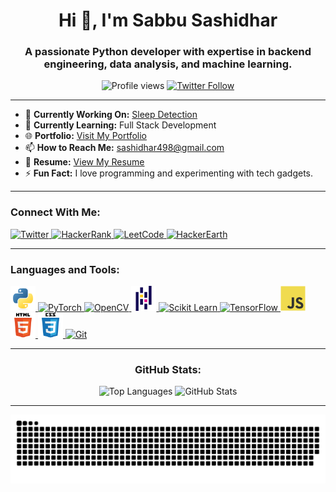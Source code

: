 <h1 align="center">Hi 👋, I'm Sabbu Sashidhar</h1>
<h3 align="center">A passionate Python developer with expertise in backend engineering, data analysis, and machine learning.</h3>

<p align="center">
  <img src="https://komarev.com/ghpvc/?username=sashidhar498&label=Profile%20views&color=0e75b6&style=flat" alt="Profile views" />
  <a href="https://twitter.com/sashidh51920793" target="blank">
    <img src="https://img.shields.io/twitter/follow/sashidh51920793?logo=twitter&style=for-the-badge" alt="Twitter Follow" />
  </a>
</p>

---

- 🔭 **Currently Working On:** [Sleep Detection](#)  
- 🌱 **Currently Learning:** Full Stack Development  
- 🌐 **Portfolio:** [Visit My Portfolio](https://sashidhar498.github.io/Portfolio/)  
- 📫 **How to Reach Me:** sashidhar498@gmail.com  
- 📄 **Resume:** [View My Resume](https://drive.google.com/drive/folders/13Mq3WE22nnezQRNv9ViIIOr3leOyKALU?usp=sharing)  
- ⚡ **Fun Fact:** I love programming and experimenting with tech gadgets.

---

<h3 align="left">Connect With Me:</h3>
<p align="left">
  <a href="https://twitter.com/sashidh51920793" target="_blank">
    <img src="https://raw.githubusercontent.com/rahuldkjain/github-profile-readme-generator/master/src/images/icons/Social/twitter.svg" alt="Twitter" height="40" width="40" />
  </a>
  <a href="https://www.hackerrank.com/sashidhar498" target="_blank">
    <img src="https://raw.githubusercontent.com/rahuldkjain/github-profile-readme-generator/master/src/images/icons/Social/hackerrank.svg" alt="HackerRank" height="40" width="40" />
  </a>
  <a href="https://www.leetcode.com/sashidhar498" target="_blank">
    <img src="https://raw.githubusercontent.com/rahuldkjain/github-profile-readme-generator/master/src/images/icons/Social/leet-code.svg" alt="LeetCode" height="40" width="40" />
  </a>
  <a href="https://www.hackerearth.com/@sashidhar498" target="_blank">
    <img src="https://raw.githubusercontent.com/rahuldkjain/github-profile-readme-generator/master/src/images/icons/Social/hackerearth.svg" alt="HackerEarth" height="40" width="40" />
  </a>
</p>

---

<h3 align="left">Languages and Tools:</h3>
<p align="left">
  <a href="https://www.python.org" target="_blank" rel="noreferrer">
    <img src="https://raw.githubusercontent.com/devicons/devicon/master/icons/python/python-original.svg" alt="Python" width="40" height="40" />
  </a>
  <a href="https://pytorch.org/" target="_blank" rel="noreferrer">
    <img src="https://www.vectorlogo.zone/logos/pytorch/pytorch-icon.svg" alt="PyTorch" width="40" height="40" />
  </a>
  <a href="https://opencv.org/" target="_blank" rel="noreferrer">
    <img src="https://www.vectorlogo.zone/logos/opencv/opencv-icon.svg" alt="OpenCV" width="40" height="40" />
  </a>
  <a href="https://pandas.pydata.org/" target="_blank" rel="noreferrer">
    <img src="https://raw.githubusercontent.com/devicons/devicon/2ae2a900d2f041da66e950e4d48052658d850630/icons/pandas/pandas-original.svg" alt="Pandas" width="40" height="40" />
  </a>
  <a href="https://scikit-learn.org/" target="_blank" rel="noreferrer">
    <img src="https://upload.wikimedia.org/wikipedia/commons/0/05/Scikit_learn_logo_small.svg" alt="Scikit Learn" width="40" height="40" />
  </a>
  <a href="https://www.tensorflow.org" target="_blank" rel="noreferrer">
    <img src="https://www.vectorlogo.zone/logos/tensorflow/tensorflow-icon.svg" alt="TensorFlow" width="40" height="40" />
  </a>
  <a href="https://developer.mozilla.org/en-US/docs/Web/JavaScript" target="_blank" rel="noreferrer">
    <img src="https://raw.githubusercontent.com/devicons/devicon/master/icons/javascript/javascript-original.svg" alt="JavaScript" width="40" height="40" />
  </a>
  <a href="https://www.w3schools.com/html/" target="_blank" rel="noreferrer">
    <img src="https://raw.githubusercontent.com/devicons/devicon/master/icons/html5/html5-original-wordmark.svg" alt="HTML5" width="40" height="40" />
  </a>
  <a href="https://www.w3schools.com/css/" target="_blank" rel="noreferrer">
    <img src="https://raw.githubusercontent.com/devicons/devicon/master/icons/css3/css3-original-wordmark.svg" alt="CSS3" width="40" height="40" />
  </a>
  <a href="https://git-scm.com/" target="_blank" rel="noreferrer">
    <img src="https://www.vectorlogo.zone/logos/git-scm/git-scm-icon.svg" alt="Git" width="40" height="40" />
  </a>
</p>

---

<h3 align="center">GitHub Stats:</h3>
<p align="center">
  <img src="https://github-readme-stats.vercel.app/api/top-langs?username=sashidhar498&show_icons=true&locale=en&layout=compact&theme=dracula" alt="Top Languages" />
  <img src="https://github-readme-stats.vercel.app/api?username=sashidhar498&show_icons=true&locale=en&theme=dracula" alt="GitHub Stats" />
</p>

---

<p align="center">
  <img src="https://raw.githubusercontent.com/sashidhar498/sashidhar498/output/snake.svg" alt="Snake Animation" />
</p>
